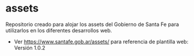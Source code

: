 # assets
Repositorio creado para alojar los assets del Gobierno de Santa Fe para utilizarlos en los diferentes desarrollos web.

- Ver https://www.santafe.gob.ar/assets/ para referencia de plantilla web: Versión 1.0.2
